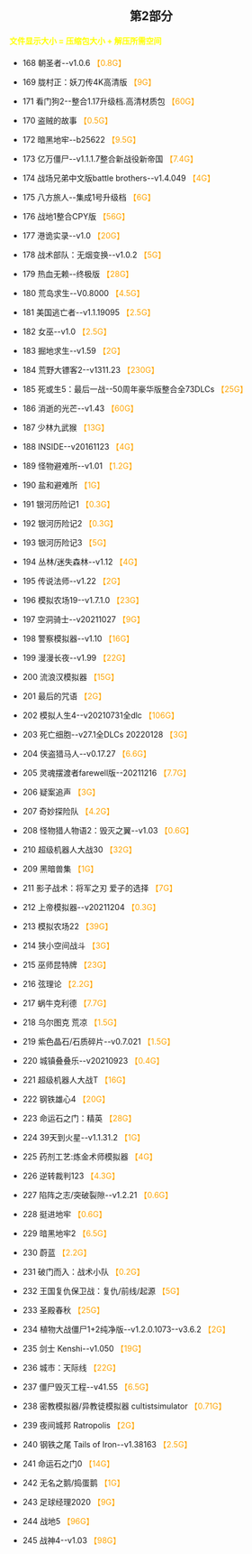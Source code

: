 ## <center>第2部分<center>
#### <font color=yellow>文件显示大小 = 压缩包大小 + 解压所需空间</font>
* 168	朝圣者--v1.0.6  <font color=orange>【0.8G】</font><br> 

* 169	胧村正：妖刀传4K高清版  <font color=orange>【9G】</font><br> 
* 171	看门狗2--整合1.17升级档.高清材质包  <font color=orange>【60G】</font><br> 
* 170	盗贼的故事  <font color=orange>【0.5G】</font><br> 
* 172	暗黑地牢--b25622  <font color=orange>【9.5G】</font><br> 
* 173	亿万僵尸--v1.1.1.7整合新战役新帝国  <font color=orange>【7.4G】</font><br> 
* 174	战场兄弟中文版battle brothers--v1.4.049  <font color=orange>【4G】</font><br> 
* 175	八方旅人--集成1号升级档  <font color=orange>【6G】</font><br> 
* 176	战地1整合CPY版  <font color=orange>【56G】</font><br> 
* 177	港诡实录--v1.0  <font color=orange>【20G】</font><br> 
* 178	战术部队：无烟变换--v1.0.2  <font color=orange>【5G】</font><br> 
* 179	热血无赖--终极版  <font color=orange>【28G】</font><br> 
* 180	荒岛求生--V0.8000  <font color=orange>【4.5G】</font><br> 
* 181	美国逃亡者--v1.1.19095  <font color=orange>【2.5G】</font><br> 
* 182	女巫--v1.0  <font color=orange>【2.5G】</font><br> 
* 183	掘地求生--v1.59  <font color=orange>【2G】</font><br> 
* 184	荒野大镖客2--v1311.23  <font color=orange>【230G】</font><br> 
* 185	死或生5：最后一战--50周年豪华版整合全73DLCs  <font color=orange>【25G】</font><br> 
* 186	消逝的光芒--v1.43  <font color=orange>【60G】</font><br> 
* 187	少林九武猴  <font color=orange>【13G】</font><br> 
* 188	INSIDE--v20161123  <font color=orange>【4G】</font><br> 
* 189	怪物避难所--v1.01  <font color=orange>【1.2G】</font>
* 190	盐和避难所  <font color=orange>【1G】</font>
* 191	银河历险记1  <font color=orange>【0.3G】</font>  
* 192	银河历险记2  <font color=orange>【0.3G】</font>  
* 193	银河历险记3  <font color=orange>【5G】</font>  
* 194	丛林/迷失森林--v1.12  <font color=orange>【4G】</font>  
* 195	传说法师--v1.22  <font color=orange>【2G】</font>  
* 196	模拟农场19--v1.7.1.0 <font color=orange>【23G】</font><br> 
* 197	空洞骑士--v20211027 <font color=orange>【9G】</font><br> 
* 198	警察模拟器--v1.10 <font color=orange>【16G】</font><br> 
* 199	漫漫长夜--v1.99 <font color=orange>【22G】</font><br> 
* 200	流浪汉模拟器 <font color=orange>【15G】</font><br> 
* 201	最后的咒语 <font color=orange>【2G】</font><br> 
* 202	模拟人生4--v20210731全dlc <font color=orange>【106G】</font><br> 
* 203	死亡细胞--v27.1全DLCs 20220128 <font color=orange>【3G】</font><br> 
* 204	侠盗猎马人--v0.17.27 <font color=orange>【6.6G】</font><br> 
* 205	灵魂摆渡者farewell版--20211216 <font color=orange>【7.7G】</font><br> 
* 206	疑案追声 <font color=orange>【3G】</font><br> 
* 207	奇妙探险队 <font color=orange>【4.2G】</font><br> 
* 208	怪物猎人物语2：毁灭之翼--v1.03 <font color=orange>【0.6G】</font><br> 
* 210	超级机器人大战30 <font color=orange>【32G】</font><br> 
* 209	黑暗兽集 <font color=orange>【1G】</font><br> 
* 211	影子战术：将军之刃 爱子的选择 <font color=orange>【7G】</font><br> 
* 212	上帝模拟器--v20211204 <font color=orange>【0.3G】</font><br> 
* 213	模拟农场22 <font color=orange>【39G】</font><br> 
* 214	狭小空间战斗 <font color=orange>【3G】</font><br> 
* 215	巫师昆特牌 <font color=orange>【23G】</font><br> 
* 216	弦理论 <font color=orange>【2.2G】</font><br> 
* 217	蜗牛克利德 <font color=orange>【7.7G】</font><br> 
* 218	乌尔图克 荒凉 <font color=orange>【1.5G】</font><br> 
* 219	紫色晶石/石质碎片--v0.7.021 <font color=orange>【1.5G】</font><br> 
* 220	城镇叠叠乐--v20210923 <font color=orange>【0.4G】</font><br> 
* 221	超级机器人大战T <font color=orange>【16G】</font><br> 
* 222	钢铁雄心4 <font color=orange>【20G】</font><br> 
* 223	命运石之门：精英 <font color=orange>【28G】</font><br> 
* 224	39天到火星--v1.1.31.2 <font color=orange>【1G】</font><br> 
* 225	药剂工艺:炼金术师模拟器 <font color=orange>【4G】</font><br> 
* 226	逆转裁判123 <font color=orange>【4.3G】</font><br> 
* 227	陷阵之志/突破裂隙--v1.2.21 <font color=orange>【0.6G】</font><br> 
* 228	挺进地牢 <font color=orange>【0.6G】</font><br> 
* 229	暗黑地牢2 <font color=orange>【6.5G】</font><br> 
* 230	蔚蓝 <font color=orange>【2.2G】</font><br> 
* 231	破门而入：战术小队 <font color=orange>【0.2G】</font><br> 
* 232	王国复仇保卫战：复仇/前线/起源 <font color=orange>【5G】</font><br> 
* 233	圣殿春秋 <font color=orange>【25G】</font><br> 
* 234	植物大战僵尸1+2纯净版--v1.2.0.1073--v3.6.2 <font color=orange>【2G】</font><br> 
* 235	剑士 Kenshi--v1.050 <font color=orange>【19G】</font><br> 
* 236	城市：天际线 <font color=orange>【22G】</font><br> 
* 237	僵尸毁灭工程--v41.55 <font color=orange>【6.5G】</font><br> 
* 238	密教模拟器/异教徒模拟器 cultistsimulator <font color=orange>【0.71G】</font><br> 
* 239	夜间城邦 Ratropolis <font color=orange>【2G】</font><br> 
* 240	钢铁之尾 Tails of Iron--v1.38163 <font color=orange>【2.5G】</font><br> 
* 241	命运石之门0 <font color=orange>【14G】</font><br> 
* 242	无名之鹅/捣蛋鹅 <font color=orange>【1G】</font><br> 
* 243	足球经理2020 <font color=orange>【9G】</font><br> 
* 244	战地5 <font color=orange>【96G】</font><br> 
* 245	战神4--v1.03 <font color=orange>【98G】</font><br>